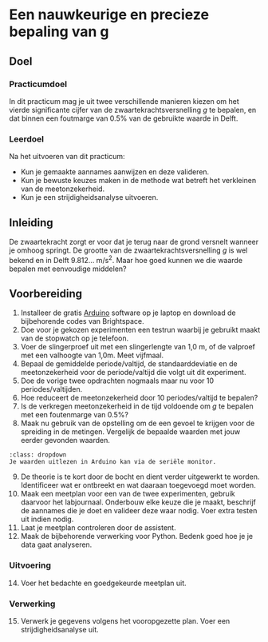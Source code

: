 # Een nauwkeurige en precieze bepaling van g

## Doel
### Practicumdoel
In dit practicum mag je uit twee verschillende manieren kiezen om het vierde significante cijfer van de zwaartekrachtsversnelling $g$ te bepalen, en dat binnen een foutmarge van $0.5\%$ van de gebruikte waarde in Delft. 

### Leerdoel
Na het uitvoeren van dit practicum:
* Kun je gemaakte aannames aanwijzen en deze valideren.
* Kun je bewuste keuzes maken in de methode wat betreft het verkleinen van de meetonzekerheid.
* Kun je een strijdigheidsanalyse uitvoeren.

## Inleiding
De zwaartekracht zorgt er voor dat je terug naar de grond versnelt wanneer je omhoog springt. De grootte van de zwaartekrachtsversnelling $g$ is wel bekend en in Delft 9.812... m/s$^2$. Maar hoe goed kunnen we die waarde bepalen met eenvoudige middelen?

## Voorbereiding
1. Installeer de gratis [Arduino](www.arduino.cc) software op je laptop en download de bijbehorende codes van Brightspace.
2. Doe voor je gekozen experimenten een testrun waarbij je gebruikt maakt van de stopwatch op je telefoon.
3. Voer de slingerproef uit met een slingerlengte van 1,0 m, of de valproef met een valhoogte van 1,0m. Meet vijfmaal.
4. Bepaal de gemiddelde periode/valtijd, de standaarddeviatie en de meetonzekerheid voor de periode/valtijd die volgt uit dit experiment.
5. Doe de vorige twee opdrachten nogmaals maar nu voor 10 periodes/valtijden.
6. Hoe reduceert de meetonzekerheid door 10 periodes/valtijd te bepalen?
7. Is de verkregen meetonzekerheid in de tijd voldoende om $g$ te bepalen met een foutenmarge van 0.5\%?
8. Maak nu gebruik van de opstelling om de een gevoel te krijgen voor de spreiding in de metingen. Vergelijk de bepaalde waarden met jouw eerder gevonden waarden.

```{tip} 
:class: dropdown
Je waarden uitlezen in Arduino kan via de seriële monitor.
```

9. De theorie is te kort door de bocht en dient verder uitgewerkt te worden. Identificeer wat er ontbreekt en wat daaraan toegevoegd moet worden.
10. Maak een meetplan voor een van de twee experimenten, gebruik daarvoor het labjournaal. Onderbouw elke keuze die je maakt, beschrijf de aannames die je doet en valideer deze waar nodig. Voer extra testen uit indien nodig.
11. Laat je meetplan controleren door de assistent.
12. Maak de bijbehorende verwerking voor Python. Bedenk goed hoe je je data gaat analyseren.

### Uitvoering
14. Voer het bedachte en goedgekeurde meetplan uit.

### Verwerking
15. Verwerk je gegevens volgens het vooropgezette plan. Voer een strijdigheidsanalyse uit.
